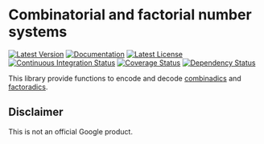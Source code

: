 # Combinatorial and factorial number systems

[![Latest Version][version_badge]][crates_io]
[![Documentation][documentation_badge]][documentation]
[![Latest License][license_badge]][license]
[![Continuous Integration Status][ci_badge]][ci]
[![Coverage Status][coveralls_badge]][coveralls]
[![Dependency Status][dependency_badge]][dependency]

This library provide functions to encode and decode [combinadics] and
[factoradics].

## Disclaimer

This is not an official Google product.

[ci]: https://github.com/ia0/number-encoding/actions/workflows/ci.yml
[ci_badge]: https://github.com/ia0/data-encoding/actions/workflows/build.yml/badge.svg?event=schedule
[combinadics]: https://en.wikipedia.org/wiki/Combinatorial_number_system
[coveralls]: https://coveralls.io/github/ia0/number-encoding?branch=master
[coveralls_badge]: https://coveralls.io/repos/github/ia0/number-encoding/badge.svg?branch=master
[crates_io]: https://crates.io/crates/number-encoding
[dependency]: https://deps.rs/repo/github/ia0/number-encoding
[dependency_badge]: https://deps.rs/repo/github/ia0/number-encoding/status.svg
[documentation]: https://docs.rs/number-encoding
[documentation_badge]: https://docs.rs/number-encoding/badge.svg
[factoradics]: https://en.wikipedia.org/wiki/Factorial_number_system
[license]: https://github.com/ia0/number-encoding/blob/master/LICENSE
[license_badge]: https://img.shields.io/crates/l/number-encoding.svg
[version_badge]: https://img.shields.io/crates/v/number-encoding.svg

